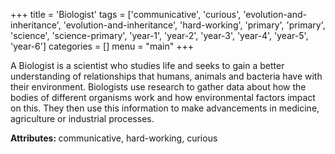 +++
title = 'Biologist'
tags = ['communicative', 'curious', 'evolution-and-inheritance', 'evolution-and-inheritance', 'hard-working', 'primary', 'primary', 'science', 'science-primary', 'year-1', 'year-2', 'year-3', 'year-4', 'year-5', 'year-6']
categories = []
menu = "main"
+++

A Biologist is a scientist who studies life and seeks to gain a better understanding of relationships that humans, animals and bacteria have with their environment. Biologists use research to gather data about how the bodies of different organisms work and how environmental factors impact on this. They then use this information to make advancements in medicine, agriculture or industrial processes.

<strong>Attributes: </strong>communicative, hard-working, curious
